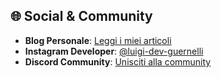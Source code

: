 ## 🌐 Social & Community

- **Blog Personale**: [Leggi i miei articoli](https://luigiguernelliproject.altervista.org)
- **Instagram Developer**: [@luigi-dev-guernelli](https://www.instagram.com/luigi_dev_guernelli)
- **Discord Community**: [Unisciti alla community](https://discord.gg/YxVFMncNvM)

